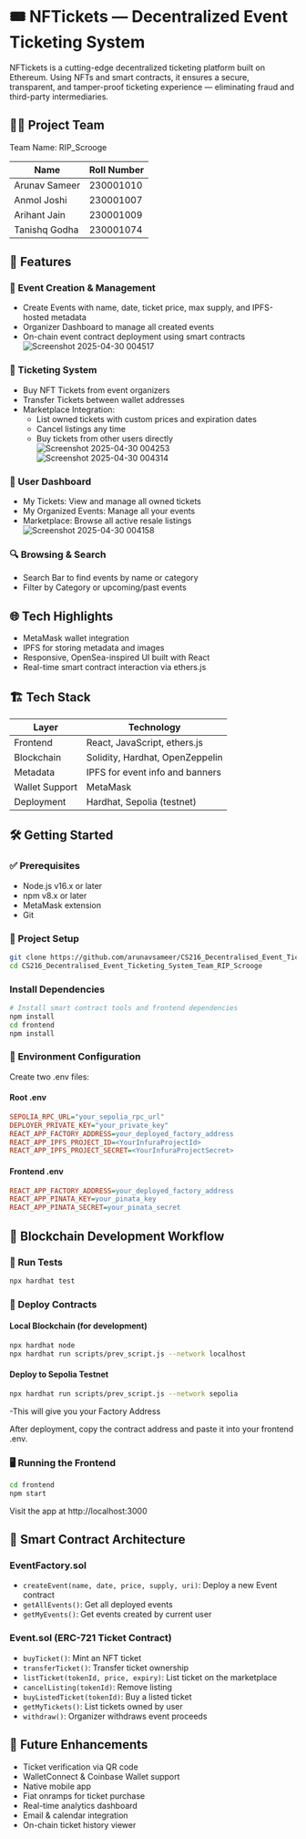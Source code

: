 # 🎟️ NFTickets — Decentralized Event Ticketing System

NFTickets is a cutting-edge decentralized ticketing platform built on Ethereum. Using NFTs and smart contracts, it ensures a secure, transparent, and tamper-proof ticketing experience — eliminating fraud and third-party intermediaries.

## 👨‍💻 Project Team

Team Name: RIP_Scrooge

| Name | Roll Number |
|------|------------|
| Arunav Sameer | 230001010 |
| Anmol Joshi | 230001007 |
| Arihant Jain | 230001009 |
| Tanishq Godha | 230001074 |

## 🚀 Features

### 🧾 Event Creation & Management
- Create Events with name, date, ticket price, max supply, and IPFS-hosted metadata
- Organizer Dashboard to manage all created events
- On-chain event contract deployment using smart contracts
![Screenshot 2025-04-30 004517](https://github.com/user-attachments/assets/d4d85276-95f3-4fcc-a67e-7409bda92ddf)

### 🎫 Ticketing System
- Buy NFT Tickets from event organizers
- Transfer Tickets between wallet addresses
- Marketplace Integration:
  - List owned tickets with custom prices and expiration dates
  - Cancel listings any time
  - Buy tickets from other users directly
 ![Screenshot 2025-04-30 004253](https://github.com/user-attachments/assets/512d639a-a8a0-4752-addc-f69e76a1ed59)
![Screenshot 2025-04-30 004314](https://github.com/user-attachments/assets/8774abfa-597f-4667-b8e5-f627d929b9c9)


### 👤 User Dashboard
- My Tickets: View and manage all owned tickets
- My Organized Events: Manage all your events
- Marketplace: Browse all active resale listings
![Screenshot 2025-04-30 004158](https://github.com/user-attachments/assets/0eb84021-15ee-4685-89d5-fbe777cb057b)


### 🔍 Browsing & Search
- Search Bar to find events by name or category
- Filter by Category or upcoming/past events

## 🌐 Tech Highlights
- MetaMask wallet integration
- IPFS for storing metadata and images
- Responsive, OpenSea-inspired UI built with React
- Real-time smart contract interaction via ethers.js

## 🏗️ Tech Stack

| Layer | Technology |
|-------|------------|
| Frontend | React, JavaScript, ethers.js |
| Blockchain | Solidity, Hardhat, OpenZeppelin |
| Metadata | IPFS for event info and banners |
| Wallet Support | MetaMask |
| Deployment | Hardhat, Sepolia (testnet) |

## 🛠️ Getting Started

### ✅ Prerequisites
- Node.js v16.x or later
- npm v8.x or later
- MetaMask extension
- Git

### 🔧 Project Setup
```bash
git clone https://github.com/arunavsameer/CS216_Decentralised_Event_Ticketing_System_Team_RIP_Scrooge.git
cd CS216_Decentralised_Event_Ticketing_System_Team_RIP_Scrooge
```

### Install Dependencies
```bash
# Install smart contract tools and frontend dependencies
npm install
cd frontend
npm install
```

### 📄 Environment Configuration
Create two .env files:

#### Root .env
```ini
SEPOLIA_RPC_URL="your_sepolia_rpc_url"
DEPLOYER_PRIVATE_KEY="your_private_key"
REACT_APP_FACTORY_ADDRESS=your_deployed_factory_address
REACT_APP_IPFS_PROJECT_ID=<YourInfuraProjectId>
REACT_APP_IPFS_PROJECT_SECRET=<YourInfuraProjectSecret>
```

#### Frontend .env
```ini
REACT_APP_FACTORY_ADDRESS=your_deployed_factory_address
REACT_APP_PINATA_KEY=your_pinata_key
REACT_APP_PINATA_SECRET=your_pinata_secret
```

## 🔗 Blockchain Development Workflow

### 🧪 Run Tests
```bash
npx hardhat test
```

### 🚀 Deploy Contracts

#### Local Blockchain (for development)
```bash
npx hardhat node
npx hardhat run scripts/prev_script.js --network localhost
```


#### Deploy to Sepolia Testnet
```bash
npx hardhat run scripts/prev_script.js --network sepolia
```

-This will give you your Factory Address

After deployment, copy the contract address and paste it into your frontend .env.

### 🖥️ Running the Frontend
```bash
cd frontend
npm start
```

Visit the app at http://localhost:3000

## 🧠 Smart Contract Architecture

### EventFactory.sol
- `createEvent(name, date, price, supply, uri)`: Deploy a new Event contract
- `getAllEvents()`: Get all deployed events
- `getMyEvents()`: Get events created by current user

### Event.sol (ERC-721 Ticket Contract)
- `buyTicket()`: Mint an NFT ticket
- `transferTicket()`: Transfer ticket ownership
- `listTicket(tokenId, price, expiry)`: List ticket on the marketplace
- `cancelListing(tokenId)`: Remove listing
- `buyListedTicket(tokenId)`: Buy a listed ticket
- `getMyTickets()`: List tickets owned by user
- `withdraw()`: Organizer withdraws event proceeds


## 🔮 Future Enhancements
- Ticket verification via QR code
- WalletConnect & Coinbase Wallet support
- Native mobile app
- Fiat onramps for ticket purchase
- Real-time analytics dashboard
- Email & calendar integration
- On-chain ticket history viewer

